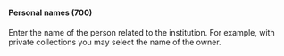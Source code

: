 #### **Personal names (700)**

#### 
Enter the name of the person related to the institution. For example, with private collections you may select the name of the owner.